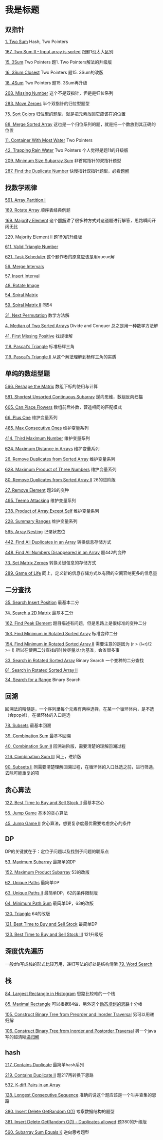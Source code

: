 # 我是标题

## 双指针
[1. Two Sum](https://leetcode.com/problems/two-sum) Hash, Two Pointers

[167. Two Sum II - Input array is sorted]() 跟题1没太大区别

[15. 3Sum]() Two Pointers 题1. Two Pointers解法的升级版

[16. 3Sum Closest]() Two Pointers 题15. 3Sum的改版

[18. 4Sum]() Two Pointers 题15. 3Sum再升级

[268. Missing Number]() 这个不是双指针，但是是归位系列

[283. Move Zeroes]() 半个双指针的归位型题型

[75. Sort Colors]() 归位型的题型，就是把元素放回它应该在的位置

[88. Merge Sorted Array]() 这也是一个归位系列的题，就是把一个数放到其正确的位置

[11. Container With Most Water](https://leetcode.com/problems/container-with-most-water) Two Pointers

[42. Trapping Rain Water]() Two Pointers 个人觉得是题11的升级版

[209. Minimum Size Subarray Sum]() 非首尾指针的双指针题型

[287. Find the Duplicate Number]() 快慢指针双指针题型，必看[题解](http://keithschwarz.com/interesting/code/?dir=find-duplicate)


## 找数学规律
[561. Array Partition I]()

[189. Rotate Array]() 顺序表经典例题

[169. Majority Element]() 这个[题解]((https://discuss.leetcode.com/topic/17446/6-suggested-solutions-in-c-with-explanations))讲了很多种方式对这道题进行解答，思路瞬间开阔无比

[229. Majority Element II]() 题169的升级版

[611. Valid Triangle Number]()

[621. Task Scheduler]() 这个题作者的原意应该是用queue解

[56. Merge Intervals]()

[57. Insert Interval]()

[48. Rotate Image]()

[54. Spiral Matrix]()

[59. Spiral Matrix II]() 同54

[31. Next Permutation]() 数学方法解

[4. Median of Two Sorted Arrays](https://leetcode.com/problems/median-of-two-sorted-arrays) Divide and Conquer 总之是用一种数学方法解

[41. First Missing Positive]() 找规律解

[118. Pascal's Triangle]() 标准杨辉三角

[119. Pascal's Triangle II]() 从这个解法理解到杨辉三角的实质

## 单纯的数组型题
[566. Reshape the Matrix]() 数组下标的使用与计算

[581. Shortest Unsorted Continuous Subarray]() 逆向思维，数组反向扫描

[605. Can Place Flowers]() 数组前后补数，营造相同的匹配模式

[66. Plus One]() 维护变量系列

[485. Max Consecutive Ones]() 维护变量系列

[414. Third Maximum Number]() 维护变量系列

[624. Maximum Distance in Arrays]() 维护变量系列

[26. Remove Duplicates from Sorted Array]() 维护变量系列

[628. Maximum Product of Three Numbers]() 维护变量系列

[80. Remove Duplicates from Sorted Array II]() 26的进阶版

[27. Remove Element]() 题26的变种

[495. Teemo Attacking]() 维护变量系列

[238. Product of Array Except Self]() 维护变量系列

[228. Summary Ranges]() 维护变量系列

[565. Array Nesting]() 记录状态位

[442. Find All Duplicates in an Array]() 转换信息存储方式

[448. Find All Numbers Disappeared in an Array]() 题442的变种

[73. Set Matrix Zeroes]() 转换关键信息的存储方式

[289. Game of Life]() 同上，定义新的信息存储方式以有限的空间容纳更多的信息量

## 二分查找
[35. Search Insert Position]() 最基本二分

[74. Search a 2D Matrix]() 最基本二分

[162. Find Peak Element]() 题目描述有问题，但是思路上是很标准的变种二分

[153. Find Minimum in Rotated Sorted Array]() 标准变种二分

[154. Find Minimum in Rotated Sorted Array II]() 需要注意的是因为 (r > (l+r)/2 >= l) 所以在使用二分查找的时候尽量以r为基准，会省很多事

[33. Search in Rotated Sorted Array]() Binary Search 一个变种的二分查找

[81. Search in Rotated Sorted Array II]()

[34. Search for a Range]() Binary Search

## 回溯 
回溯法的精髓是，一个序列里每个元素有两种选择，在某一个循环体内，是不选（会pop掉），在循环体的入口是选

[78. Subsets]() 最基本回溯

[39. Combination Sum]() 最基本回溯

[40. Combination Sum II]() 回溯进阶版，需要清楚的理解回溯过程

[216. Combination Sum III]() 同上，进阶版

[90. Subsets II]() 同需要清楚理解回溯过程，在循环体的入口处选之前，进行筛选，去除可能重复的项

## 贪心算法
[122. Best Time to Buy and Sell Stock II]() 最基本贪心

[55. Jump Game]() 基本的贪心算法

[45. Jump Game II]() 贪心算法，想要复杂度最优需要考虑贪心的条件

## DP
DP的关键就在于：定位子问题以及找到子问题的联系点

[53. Maximum Subarray]() 最简单的DP

[152. Maximum Product Subarray]() 53的改版

[62. Unique Paths]() 最简单DP

[63. Unique Paths II]() 最简单DP，62的条件限制版

[64. Minimum Path Sum]() 最简单DP，63的改版

[120. Triangle]() 64的改版

[121. Best Time to Buy and Sell Stock]() 最简单DP

[123. Best Time to Buy and Sell Stock III]() 121升级版


## 深度优先遍历
一般dfs写成栈的形式比较万用，递归写法的好处是结构清晰
[79. Word Search]() 


## 栈
[84. Largest Rectangle in Histogram]() 思路比较难的一个栈

[85. Maximal Rectangle]() 可以根据84做，另外这个[动态规划的思路](https://discuss.leetcode.com/topic/6650/share-my-dp-solution)十分棒

[105. Construct Binary Tree from Preorder and Inorder Traversal]() 另可以用递归解

[106. Construct Binary Tree from Inorder and Postorder Traversal]() 另一个java写的超清晰[递归解](https://discuss.leetcode.com/topic/3296/my-recursive-java-code-with-o-n-time-and-o-n-space)


## hash
[217. Contains Duplicate]() 最简单hash系列

[219. Contains Duplicate II]() 题217再转换下思路

[532. K-diff Pairs in an Array]() 

[128. Longest Consecutive Sequence]() 准确的说这个题应该是一个叫并查集的思路

[380. Insert Delete GetRandom O(1)]() 考察数据结构的题型

[381. Insert Delete GetRandom O(1) - Duplicates allowed]() 题380的升级版

[560. Subarray Sum Equals K]() 逆向思考题型